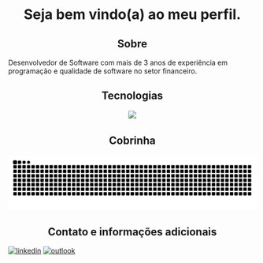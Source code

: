 

<h1 align="center">Seja bem vindo(a) ao meu perfil.</h1>

<h2 align="center">Sobre</h2>

Desenvolvedor de Software com mais de 3 anos de experiência em programação e qualidade de software no setor financeiro.

<h2 align="center">Tecnologias</h2>
<div align="center">
    <a href='https://skillicons.dev'><img src="https://skillicons.dev/icons?i=html,css,js,jquery,bootstrap,cs,postgres,git,vscode,visualstudio,azure,postman,githubactions,github,docker,selenium,grafana,prometheus&perline=6"></a>
</div>

<!--  -->



<h2 align="center">Cobrinha</h2>
<picture>
    <source media="(prefers-color-scheme: dark)" srcset="https://raw.githubusercontent.com/TrickFX/TrickFX/output/github-contribution-grid-snake-dark.svg">
    <img src="https://raw.githubusercontent.com/TrickFX/TrickFX/output/github-contribution-grid-snake.svg">
</picture>

<!--  -->

<h2 align="center">Contato e informações adicionais</h2>

[![linkedin](https://img.shields.io/badge/-Linkedin-0A66C2?style=for-the-badge&logo=linkedin&logoColor=white)](https://www.linkedin.com/in/kauabatista/)
[![outlook](https://img.shields.io/badge/-Outlook-0078D4?style=for-the-badge&logo=microsoft-outlook&logoColor=white)](mailto:kauabatista545@hotmail.com)
